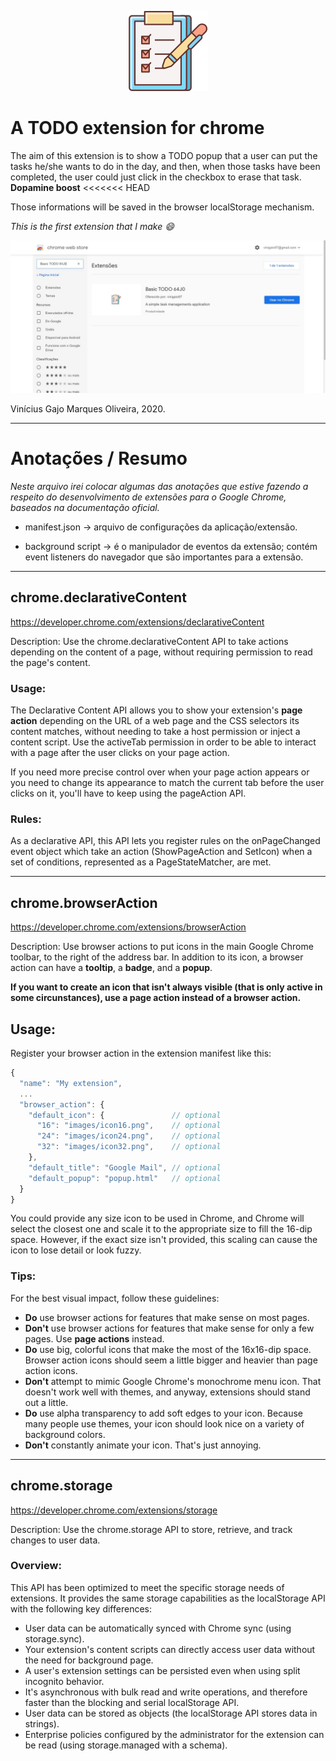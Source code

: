 <p align="center">
  <img src="./images/checklist3-128.png" alt="Extension's logo" />
</p>

# A TODO extension for chrome

The aim of this extension is to show a TODO popup that a user can put the tasks he/she wants to do in the day, and then, when those tasks have been completed, the user could just click in the checkbox to erase that task. **Dopamine boost**
<<<<<<< HEAD

Those informations will be saved in the browser localStorage mechanism.

_This is the first extension that I make :smile:_

![A print of the page of the extension in chrome web store](https://github.com/64J0/Extensions_Chrome/blob/master/imgs-github/todo-extension.JPG)

Vinícius Gajo Marques Oliveira, 2020.

<hr>

# Anotações / Resumo

_Neste arquivo irei colocar algumas das anotações que estive fazendo a respeito do desenvolvimento de extensões para o Google Chrome, baseados na documentação oficial._

- manifest.json -> arquivo de configurações da aplicação/extensão.

- background script -> é o manipulador de eventos da extensão; contém event listeners do navegador que são importantes para a extensão.

<hr>

## chrome.declarativeContent

https://developer.chrome.com/extensions/declarativeContent

Description: Use the chrome.declarativeContent API to take actions depending on the content of a page, without requiring permission to read the page's content.

### Usage:

The Declarative Content API allows you to show your extension's **page action** depending on the URL of a web page and the CSS selectors its content matches, without needing to take a host permission or inject a content script. Use the activeTab permission in order to be able to interact with a page after the user clicks on your page action.

If you need more precise control over when your page action appears or you need to change its appearance to match the current tab before the user clicks on it, you'll have to keep using the pageAction API.

### Rules:

As a declarative API, this API lets you register rules on the onPageChanged event object which take an action (ShowPageAction and SetIcon) when a set of conditions, represented as a PageStateMatcher, are met.

<hr>

## chrome.browserAction

https://developer.chrome.com/extensions/browserAction

Description: Use browser actions to put icons in the main Google Chrome toolbar, to the right of the address bar. In addition to its icon, a browser action can have a **tooltip**, a **badge**, and a **popup**.

**If you want to create an icon that isn't always visible (that is only active in some circunstances), use a page action instead of a browser action.**

## Usage:

Register your browser action in the extension manifest like this:

```js
{
  "name": "My extension",
  ...
  "browser_action": {
    "default_icon": {               // optional
      "16": "images/icon16.png",    // optional
      "24": "images/icon24.png",    // optional
      "32": "images/icon32.png",    // optional
    },
    "default_title": "Google Mail", // optional
    "default_popup": "popup.html"   // optional
  }
}
```

You could provide any size icon to be used in Chrome, and Chrome will select the closest one and scale it to the appropriate size to fill the 16-dip space. However, if the exact size isn't provided, this scaling can cause the icon to lose detail or look fuzzy.

### Tips:

For the best visual impact, follow these guidelines:

- **Do** use browser actions for features that make sense on most pages.
- **Don't** use browser actions for features that make sense for only a few pages. Use **page actions** instead.
- **Do** use big, colorful icons that make the most of the 16x16-dip space. Browser action icons should seem a little bigger and heavier than page action icons.
- **Don't** attempt to mimic Google Chrome's monochrome menu icon. That doesn't work well with themes, and anyway, extensions should stand out a little.
- **Do** use alpha transparency to add soft edges to your icon. Because many people use themes, your icon should look nice on a variety of background colors.
- **Don't** constantly animate your icon. That's just annoying.

<hr>

## chrome.storage

https://developer.chrome.com/extensions/storage

Description: Use the chrome.storage API to store, retrieve, and track changes to user data.

### Overview:

This API has been optimized to meet the specific storage needs of extensions. It provides the same storage capabilities as the localStorage API with the following key differences:

- User data can be automatically synced with Chrome sync (using storage.sync).
- Your extension's content scripts can directly access user data without the need for background page.
- A user's extension settings can be persisted even when using split incognito behavior.
- It's asynchronous with bulk read and write operations, and therefore faster than the blocking and serial localStorage API.
- User data can be stored as objects (the localStorage API stores data in strings).
- Enterprise policies configured by the administrator for the extension can be read (using storage.managed with a schema).
